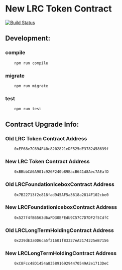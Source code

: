 # New LRC Token Contract  

[![Build Status](https://travis-ci.com/Loopring/new-lrc-token.svg?token=LFU5xhzys581aWFBPai3&branch=master)](https://travis-ci.com/Loopring/new-lrc-token)

## Development:
### compile
```
    npm run compile
```

### migrate
```
    npm run migrate
```

### test
```
    npm run test
```

## Contract Upgrade Info:
### Old LRC Token Contract Address  
```
    0xEF68e7C694F40c8202821eDF525dE3782458639f
```    
### New LRC Token Contract Address  
```
    0xBBbbCA6A901c926F240b89EacB641d8Aec7AEafD
```    


### Old LRCFoundationIceboxContract Address  
```
    0x7B22713f2e818fad945AF5a3618a2814F102cbe0
```    
### New LRCFoundationIceboxContract Address  
```
    0x527f4fB6563d6aFD30EFEdb9C57C7D7DF2f5CdfC    
```    


### Old LRCLongTermHoldingContract Address  
```
    0x239dE3a0D6ca5f21601f83327eA2174225eB7156    
```    
### New LRCLongTermHoldingContract Address  
```
    0xC8Fcc48D1454a83589169294470549A2e1713DeC    
```    

